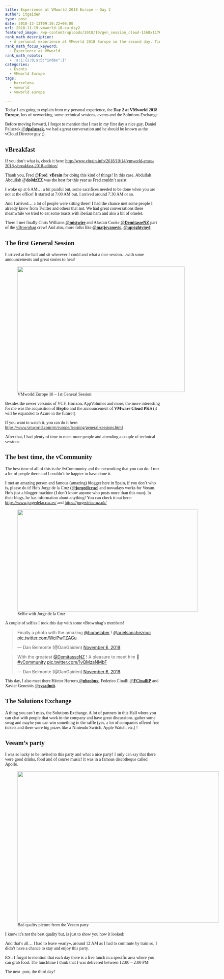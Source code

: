 ```yaml
---
title: Experience at VMworld 2018 Europe – Day 2
author: itgaiden
type: post
date: 2018-12-13T09:30:22+00:00
url: 2018-11-19-vmworld-18-eu-day2
featured_image: /wp-content/uploads/2018/10/gen_session_cloud-1568x1176.jpeg
rank_math_description:
  - A personal experience at VMworld 2018 Europe in the second day. Time for networking, the first general session and to enjoy all the great things in this event.
rank_math_focus_keyword:
  - Experience at VMworld
rank_math_robots:
  - 'a:1:{i:0;s:5:"index";}'
categories:
  - Events
  - VMworld Europe
tags:
  - barcelona
  - vmworld
  - vmworld europe

---
```

<span style="font-family: Didact Gothic; font-size: 14px;">Today I am going to explain from my personal experience, the <strong>Day 2 at VMworld 2018 Europe</strong>, lots of networking, some technical sessions, events and the Solutions Exchange.<br /> </span>

<span style="font-family: Didact Gothic; font-size: 14px;">Before moving forward, I forgot to mention that I met in my first day a nice guy, Daniel Paluszek <a class="ProfileHeaderCard-screennameLink u-linkComplex js-nav" href="https://twitter.com/dpaluszek"><span class="username u-dir" dir="ltr">@<b class="u-linkComplex-target">dpaluszek</b></span></a>, we had a great conversation and he should be known as the vCloud Director guy ;).</span>

## <span style="font-family: Didact Gothic;">vBreakfast</span>

<span style="font-family: Didact Gothic; font-size: 14px;">If you don&#8217;t what is, check it here: <a href="http://www.vbrain.info/2018/10/14/vmworld-emea-2018-vbreakfast-2018-edition/">http://www.vbrain.info/2018/10/14/vmworld-emea-2018-vbreakfast-2018-edition/</a></span>

<span style="font-family: Didact Gothic; font-size: 14px;">Thank you, Fred <a class="account-group js-account-group js-action-profile js-user-profile-link js-nav" href="https://twitter.com/Fred_vBrain" data-user-id="402187177"><span class="username u-dir u-textTruncate" dir="ltr" data-aria-label-part="">@<b>Fred_vBrain</b></span></a> for doing this kind of things! In this case, Abdullah Abdullah <a class="ProfileHeaderCard-screennameLink u-linkComplex js-nav" href="https://twitter.com/do0dzZZ"><span class="username u-dir" dir="ltr">@<b class="u-linkComplex-target">do0dzZZ </b></span></a>was the host for this year as Fred couldn&#8217;t assist.</span>

<span style="font-family: Didact Gothic; font-size: 14px;">I woke up at 6 AM&#8230; a bit painful but, some sacrifices needed to be done when you are not at the office! It started at 7:00 AM but, I arrived around 7:30 AM or so.<br /> </span>

<span style="font-family: Didact Gothic; font-size: 14px;">And I arrived&#8230; a lot of people were sitting there! I had the chance met some people I already know from Twitter and others that not. We had great conversations there meanwhile we tried to eat some toasts with iberian ham and also a bit of omelet.</span>

<span style="font-family: Didact Gothic;"><span style="font-size: 14px;">There I met finally Chris Williams <a class="ProfileHeaderCard-screennameLink u-linkComplex js-nav" href="https://twitter.com/mistwire"><span class="username u-dir" dir="ltr"><strong>@mistwire</strong></span></a> and Alastair Cooke <a class="ProfileHeaderCard-screennameLink u-linkComplex js-nav" href="https://twitter.com/DemitasseNZ"><span class="username u-dir" dir="ltr"><strong>@DemitasseNZ</strong></span></a> part of the <a href="https://vbrownbag.com/">vBrownbag</a> crew! And</span><span style="font-size: 14px;"> also, more folks like <strong><a class="ProfileHeaderCard-screennameLink u-linkComplex js-nav" href="https://twitter.com/matjovanovic"><span class="username u-dir" dir="ltr">@matjovanovic</span></a></strong>, <a class="ProfileHeaderCard-screennameLink u-linkComplex js-nav" href="https://twitter.com/uprightvinyl"><strong><span class="username u-dir" dir="ltr">@uprightvinyl</span></strong></a>.</span></span>

## <span style="font-family: Didact Gothic;">The first General Session</span>

<span style="font-family: Didact Gothic; font-size: 14px;">I arrived at the hall and sit wherever I could and what a nice session&#8230;with some announcements and great stories to hear!</span>

<figure id="attachment_453" aria-describedby="caption-attachment-453" style="width: 544px" class="wp-caption alignnone"><img loading="lazy" class="wp-image-453" title="vmworld-gensession" src="/wp-content/uploads/2018/10/gen_session_cloud-1024x768.jpeg" alt="" width="544" height="408" srcset="/wp-content/uploads/2018/10/gen_session_cloud-1024x768.jpeg 1024w, /wp-content/uploads/2018/10/gen_session_cloud-300x225.jpeg 300w, /wp-content/uploads/2018/10/gen_session_cloud-768x576.jpeg 768w, /wp-content/uploads/2018/10/gen_session_cloud-1536x1152.jpeg 1536w, /wp-content/uploads/2018/10/gen_session_cloud-1568x1176.jpeg 1568w, /wp-content/uploads/2018/10/gen_session_cloud.jpeg 1600w" sizes="(max-width: 544px) 100vw, 544px" /><figcaption id="caption-attachment-453" class="wp-caption-text"></span> <span style="font-family: Didact Gothic;">VMworld Europe 18 &#8211; 1st General Session</span></figcaption></figure>

<span style="font-size: 14px; font-family: Didact Gothic;">Besides the newer versions of VCF, Horizon, AppVolumes and more, the more interesting for me was the acquisition of <strong>Heptio</strong> and the announcement of <strong>VMware Cloud PKS</strong> (it will be expanded to Azure in the future!).</span>

<span style="font-family: Didact Gothic; font-size: 14px;">If you want to watch it, you can do it here: <a href="https://www.vmworld.com/en/europe/learning/general-sessions.html">https://www.vmworld.com/en/europe/learning/general-sessions.html</a></span>

<span style="font-family: Didact Gothic; font-size: 14px;">After that, I had plenty of time to meet more people and attending a couple of technical sessions.</span>

## <span style="font-family: Didact Gothic;">The best time, the vCommunity</span>

<span style="font-size: 14px; font-family: Didact Gothic;">The best time of all of this is the #vCommunity and the networking that you can do. I met a lot of people there and I couldn&#8217;t be happier to have done it.</span>

<span style="font-family: Didact Gothic;"><span style="font-size: 14px;">I met an amazing person and famous (amazing) blogger here in Spain, if you don&#8217;t who is, please do it!</span><span style="font-size: 14px;"> He&#8217;s Jorge de la Cruz (<a class="ProfileHeaderCard-screennameLink u-linkComplex js-nav" href="https://twitter.com/jorgedlcruz"><span class="username u-dir" dir="ltr">@<b class="u-linkComplex-target">jorgedlcruz</b></span></a>) and nowadays works for Veeam. He&#8217;s just a blogger machine (I don&#8217;t know anyone who posts more than this man). In their blogs, he has information</span><span style="font-size: 14px;"> about anything! You can check it out here: <a href="https://www.jorgedelacruz.es/">https://www.jorgedelacruz.es/</a> and <a href="https://jorgedelacruz.uk/">https://jorgedelacruz.uk/</a></span></span>

<figure id="attachment_440" aria-describedby="caption-attachment-440" style="width: 588px" class="wp-caption alignnone"><img loading="lazy" class="wp-image-440" title="vmworld-photo1" src="/wp-content/uploads/2018/11/jorge_dan-1024x576.jpeg" alt="" width="588" height="331" srcset="/wp-content/uploads/2018/11/jorge_dan-1024x576.jpeg 1024w, /wp-content/uploads/2018/11/jorge_dan-300x169.jpeg 300w, /wp-content/uploads/2018/11/jorge_dan-768x432.jpeg 768w, /wp-content/uploads/2018/11/jorge_dan-1536x864.jpeg 1536w, /wp-content/uploads/2018/11/jorge_dan-2048x1152.jpeg 2048w, /wp-content/uploads/2018/11/jorge_dan-1568x882.jpeg 1568w" sizes="(max-width: 588px) 100vw, 588px" /><figcaption id="caption-attachment-440" class="wp-caption-text"></span> <span style="font-family: Didact Gothic;">Selfie with Jorge de la Cruz</span></figcaption></figure>

<span style="font-size: 14px; font-family: Didact Gothic;">A couple of selfies I took this day with some vBrownbag&#8217;s members!</span>

<blockquote class="twitter-tweet" data-width="550" data-dnt="true">
  <p lang="en" dir="ltr">
    Finally a photo with the amazing <a href="https://twitter.com/homelaber?ref_src=twsrc%5Etfw">@homelaber</a> ! <a href="https://twitter.com/arielsanchezmor?ref_src=twsrc%5Etfw">@arielsanchezmor</a> <a href="https://t.co/WciPwTZAGu">pic.twitter.com/WciPwTZAGu</a>
  </p>
  
  <p>
    &mdash; Dan Belmonte (@DanGaiden) <a href="https://twitter.com/DanGaiden/status/1059812178897846272?ref_src=twsrc%5Etfw">November 6, 2018</a>
  </p>
</blockquote>



<blockquote class="twitter-tweet" data-width="550" data-dnt="true">
  <p lang="en" dir="ltr">
    With the greatest <a href="https://twitter.com/DemitasseNZ?ref_src=twsrc%5Etfw">@DemitasseNZ</a> ! A pleasure to meet him 🙂 <a href="https://twitter.com/hashtag/vCommunity?src=hash&ref_src=twsrc%5Etfw">#vCommunity</a> <a href="https://t.co/1vQMzaNMbF">pic.twitter.com/1vQMzaNMbF</a>
  </p>
  
  <p>
    &mdash; Dan Belmonte (@DanGaiden) <a href="https://twitter.com/DanGaiden/status/1059784729661202432?ref_src=twsrc%5Etfw">November 6, 2018</a>
  </p>
</blockquote>



<span style="font-family: Didact Gothic;"><span style="font-size: 14px;">This day, I also meet there Héctor Herrero<a class="ProfileHeaderCard-screennameLink u-linkComplex js-nav" href="https://twitter.com/nheobug"> <span class="username u-dir" dir="ltr">@<b class="u-linkComplex-target">nheobug</b></span></a>, Federico Cinalli </span><span style="font-size: 14px;"><a class="ProfileHeaderCard-screennameLink u-linkComplex js-nav" href="https://twitter.com/FCinalliP"><span class="username u-dir" dir="ltr">@<b class="u-linkComplex-target">FCinalliP</b></span></a> </span><span style="font-size: 14px;">and Xavier Genestós <a class="ProfileHeaderCard-screennameLink u-linkComplex js-nav" href="https://twitter.com/sysadmit"><span class="username u-dir" dir="ltr">@<b class="u-linkComplex-target">sysadmit</b></span></a>.<br /> </span></span>

## <span style="font-family: Didact Gothic;">The Solutions Exchange</span>

<span style="font-size: 14px; font-family: Didact Gothic;">A thing you can&#8217;t miss, the Solutions Exchange. A lot of partners in this Hall where you can chat with people that work in the company and have great discussions, gather some swag and maybe you can win something in the raffle (yes, a lot of companies offered free tickets and there were big prizes like a Nintendo Switch, Apple Watch, etc.) !</span>

## <span style="font-family: Didact Gothic;">Veeam&#8217;s party</span>

<span style="font-family: Didact Gothic;"><span style="font-size: 14px;">I was so lucky to be invited to this party and what a nice party! </span><span style="font-size: 14px;">I only can say that there were good drinks, food and of course music! It was in a famous discotheque called Apollo.</span></span>

<figure id="attachment_448" aria-describedby="caption-attachment-448" style="width: 656px" class="wp-caption alignnone"><img loading="lazy" class="wp-image-448 size-large" title="veeam-party" src="/wp-content/uploads/2018/10/vmparty-1024x768.jpeg" alt="" width="656" height="492" srcset="/wp-content/uploads/2018/10/vmparty-1024x768.jpeg 1024w, /wp-content/uploads/2018/10/vmparty-300x225.jpeg 300w, /wp-content/uploads/2018/10/vmparty-768x576.jpeg 768w, /wp-content/uploads/2018/10/vmparty-1536x1152.jpeg 1536w, /wp-content/uploads/2018/10/vmparty-1568x1176.jpeg 1568w, /wp-content/uploads/2018/10/vmparty.jpeg 1600w" sizes="(max-width: 656px) 100vw, 656px" /><figcaption id="caption-attachment-448" class="wp-caption-text"></span> <span style="font-family: Didact Gothic;">Bad quality picture from the Veeam party</span></figcaption></figure>

<span style="font-family: Didact Gothic;"><span style="font-size: 14px;">I know i</span><span style="font-size: 14px;">t&#8217;s not the best quality but, is just to show you how it looked:</span></span>

<span style="font-size: 14px; font-family: Didact Gothic;">And that&#8217;s all&#8230; I had to leave «early», around 12 AM as I had to commute by train so, I didn&#8217;t have a chance to stay and enjoy this party.<br /> </span>

<span style="font-size: 14px; font-family: Didact Gothic;">P.S.: I forgot to mention that each day there is a free lunch in a specific area where you can grab food. The lunchtime I think that I was delivered between 12:00 &#8211; 2:00 PM</span>

<span style="font-size: 14px; font-family: Didact Gothic;">The next  post, the third day!</span>